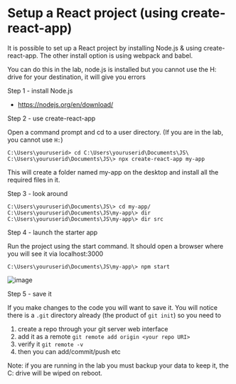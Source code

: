 # Setup a React project (using create-react-app)

It is possible to set up a React project by installing Node.js & using create-react-app.  The other install option is using webpack and babel.

You can do this in the lab, node.js is installed but you cannot use the H: drive for your destination, it will give you errors

Step 1 - install Node.js 

* https://nodejs.org/en/download/ 

Step 2 - use create-react-app

Open a command prompt and cd to a user directory.  (If you are in the lab, you cannot use `H:`)

```
C:\Users\youruserid> cd C:\Users\youruserid\Documents\JS\
C:\Users\youruserid\Documents\JS\> npx create-react-app my-app
```
This will create a folder named my-app on the desktop and install all the required files in it.

Step 3 -  look around

```
C:\Users\youruserid\Documents\JS\> cd my-app/
C:\Users\youruserid\Documents\JS\my-app\> dir 
C:\Users\youruserid\Documents\JS\my-app\> dir src
```
Step 4 - launch the starter app 

Run the project using the start command.  It should open a browser where you will see it via localhost:3000 
```
C:\Users\youruserid\Documents\JS\my-app\> npm start
```
![image](https://user-images.githubusercontent.com/1751207/141199339-94c3c29a-7f4f-41c3-a3c6-eb197c752834.png)

Step 5 -  save it 

If you make changes to the code you will want to save it.  You will notice there is a `.git` directory already (the product of `git init`) so you need to
1. create a repo through your git server web interface
1. add it as a remote `git remote add origin <your repo URI>`
2. verify it `git remote -v`
3. then you can add/commit/push etc

Note: if you are running in the lab you must backup your data to keep it, the C: drive will be wiped on reboot.
